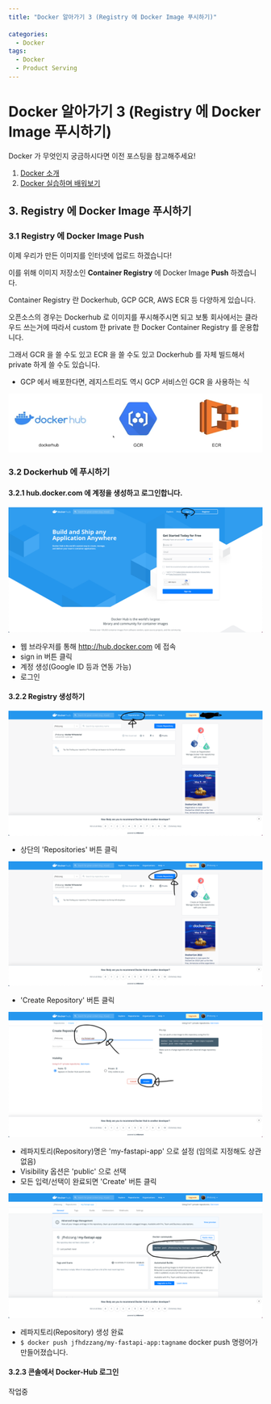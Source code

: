 ```yaml
---
title: "Docker 알아가기 3 (Registry 에 Docker Image 푸시하기)"

categories:
  - Docker
tags:
  - Docker
  - Product Serving
---
```


# Docker 알아가기 3 (Registry 에 Docker Image 푸시하기)

Docker 가 무엇인지 궁금하시다면 이전 포스팅을 참고해주세요!

1. [Docker 소개](https://raki-1203.github.io/docker/Docker1/)
2. [Docker 실습하며 배워보기](https://raki-1203.github.io/docker/Docker2/)

## 3. Registry 에 Docker Image 푸시하기

### 3.1 Registry 에 Docker Image Push

이제 우리가 만든 이미지를 인터넷에 업로드 하겠습니다!

이를 위해 이미지 저장소인 **Container Registry** 에 Docker Image **Push** 하겠습니다.

Container Registry 란 Dockerhub, GCP GCR, AWS ECR 등 다양하게 있습니다.

오픈소스의 경우는 Dockerhub 로 이미지를 푸시해주시면 되고 보통 회사에서는 클라우드 쓰는거에 따라서
custom 한 private 한 Docker Container Registry 를 운용합니다.

그래서 GCR 을 쓸 수도 있고 ECR 을 쓸 수도 있고 Dockerhub 를 자체 빌드해서 private 하게 쓸 수도 있습니다.

- GCP 에서 배포한다면, 레지스트리도 역시 GCP 서비스인 GCR 을 사용하는 식

![](../../../assets/images/information/5e196ed4.png)

### 3.2 Dockerhub 에 푸시하기

#### 3.2.1 hub.docker.com 에 계정을 생성하고 로그인합니다.

![](../../../assets/images/information/83a47040.png)

- 웹 브라우저를 통해 http://hub.docker.com 에 접속
- sign in 버튼 클릭
- 계정 생성(Google ID 등과 연동 가능)
- 로그인

#### 3.2.2 Registry 생성하기

![](../../../assets/images/information/529ae272.png)

- 상단의 'Repositories' 버튼 클릭

![](../../../assets/images/information/b90b69d8.png)

- 'Create Repository' 버튼 클릭

![](../../../assets/images/information/5542205a.png)

- 레파지토리(Repository)명은 'my-fastapi-app' 으로 설정 (임의로 지정해도 상관 없음)
- Visibility 옵션은 'public' 으로 선택
- 모든 입력/선택이 완료되면 'Create' 버튼 클릭

![](../../../assets/images/information/01bc6683.png)

- 레파지토리(Repository) 생성 완료
- `$ docker push jfhdzzang/my-fastapi-app:tagname` docker push 명령어가 만들어졌습니다.

#### 3.2.3 콘솔에서 Docker-Hub 로그인

작업중

